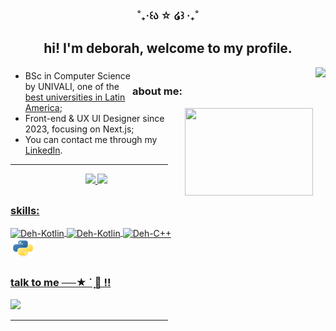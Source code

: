 <h3 align="center">˚₊‧꒰ა ☆ ໒꒱ ‧₊˚</h3> 
<h2 align="center">hi! I'm deborah, welcome to my profile. </h2> 
<img align="right" src="https://visitor-badge.laobi.icu/badge?page_id=deboraheinig.deboraheinig" />
<h3 align="center"></h3> 
<div align="left">
<body>
<img src="https://images.unsplash.com/photo-1589652717521-10c0d092dea9?ixlib=rb-1.2.1&ixid=MnwxMjA3fDB8MHxwaG90by1wYWdlfHx8fGVufDB8fHx8&auto=format&fit=crop&w=1170&q=80" height= "140" width="205" align="right" hspace="4" vspace="60"/>
<h3 style="float:right;">about me:</h3>

 <ul>
<li>BSc in Computer Science by UNIVALI, one of the<a href="https://www.timeshighereducation.com/world-university-rankings/university-vale-do-itajai"> best universities in Latin America</a>;</li>
<li>Front-end & UX UI Designer since 2023, focusing on Next.js; </li>
<li>You can contact me through my <a href="https://www.linkedin.com/in/deboraheinig/">LinkedIn</a>.</li>
</ul>
</body>
 


<hr style="width:50%", size="3", color=black>  
  <div align="center">
  <a href="https://github.com/deboraheinig">
  <img height="150em" src="https://github-readme-stats.vercel.app/api?username=deboraheinig&show_icons=true&theme=synthwave&include_all_commits=true&count_private=true"/>
  <img height="150em" src="https://github-readme-stats.vercel.app/api/top-langs/?username=deboraheinig&layout=compact&langs_count=7&theme=synthwave"/>
       <h2 align="center"> </h2>  
</div>

 <div align="left">
<h3 align="left"> skills: </h3> 

   <img align="center" alt="Deh-Kotlin" height="30" width="40" src="https://cdn.jsdelivr.net/gh/devicons/devicon/icons/kotlin/kotlin-original.svg">
   <img align="center" alt="Deh-Kotlin" height="30" width="40" src="https://cdn.jsdelivr.net/gh/devicons/devicon/icons/android/android-plain.svg">
    <img align="center" alt="Deh-C++" height="30" width="40" src="https://cdn.jsdelivr.net/gh/devicons/devicon/icons/cplusplus/cplusplus-original.svg">
   <img align="center" alt="Deh-Python" height="30" width="40" src="https://raw.githubusercontent.com/devicons/devicon/master/icons/python/python-original.svg">
</div>
   
 <div align="left">
   <h2 align="center"> </h2> 
<h3 align="left"> talk to me ──★ ˙ ̟🐇 !!</h3> 
 </div>

 <div align="left">
  <a href="https://www.linkedin.com/in/deboraheinig/" target="_blank"><img src="https://img.shields.io/badge/-LinkedIn-%230077B5?style=for-the-badge&logo=linkedin&logoColor=white" target="_blank"></a> 
   <hr style="width:50%", size="3", color=black>  
  </div>

